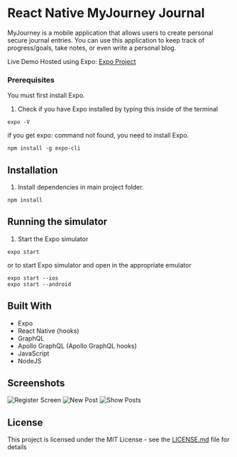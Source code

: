 # React Native MyJourney Journal

MyJourney is a mobile application that allows users to create personal secure journal entries. You can use this application to keep track of progress/goals, take notes, or even write a personal blog.

Live Demo Hosted using Expo: [Expo Project](https://expo.io/@rdotsilva/myjourney "Expo Project")

### Prerequisites

You must first install Expo.

1. Check if you have Expo installed by typing this inside of the terminal

```
expo -V
```

if you get expo: command not found, you need to install Expo.

```
npm install -g expo-cli
```

## Installation

1. Install dependencies in main project folder.

```
npm install
```

## Running the simulator

1. Start the Expo simulator

```
expo start
```

or to start Expo simulator and open in the appropriate emulator

```
expo start --ios
expo start --android
```

## Built With

- Expo
- React Native (hooks)
- GraphQL
- Apollo GraphQL (Apollo GraphQL hooks)
- JavaScript
- NodeJS

## Screenshots

![Register Screen](https://i.imgur.com/rkdAnr3.png "Register Screen")
![New Post](https://i.imgur.com/YH427ig.png "New Post")
![Show Posts](https://i.imgur.com/dfAh134.png "Show Posts")

## License

This project is licensed under the MIT License - see the [LICENSE.md](LICENSE.md) file for details
